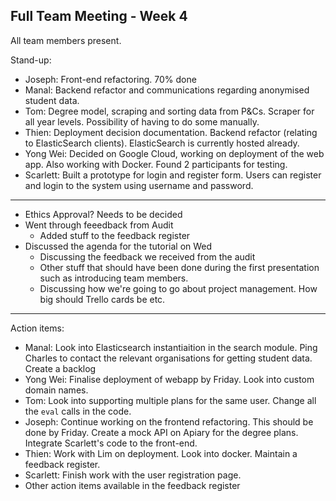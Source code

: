 ## Full Team Meeting - Week 4

All team members present. 

Stand-up:

* Joseph: Front-end refactoring. 70% done
* Manal: Backend refactor and communications regarding anonymised student data. 
* Tom: Degree model, scraping and sorting data from P&Cs. Scraper for all year levels. Possibility of having to do some manually. 
* Thien: Deployment decision documentation. Backend refactor (relating to ElasticSearch clients). ElasticSearch is currently hosted already. 
* Yong Wei: Decided on Google Cloud, working on deployment of the web app. Also working with Docker. Found 2 participants for testing. 
* Scarlett: Built a prototype for login and register form. Users can register and login to the system using username and password.

---

* Ethics Approval? Needs to be decided
* Went through feeedback from Audit
	* Added stuff to the feedback register 
* Discussed the agenda for the tutorial on Wed
	* Discussing the feedback we received from the audit
	* Other stuff that should have been done during the first presentation such as introducing team members.
	* Discussing how we're going to go about project management. How big should Trello cards be etc.

---

Action items:

* Manal: Look into Elasticsearch instantiaition in the search module. Ping Charles to contact the relevant organisations for getting student data. Create a backlog
* Yong Wei: Finalise deployment of webapp by Friday. Look into custom domain names.
* Tom: Look into supporting multiple plans for the same user. Change all the `eval` calls in the code.
* Joseph: Continue working on the frontend refactoring. This should be done by Friday. Create a mock API on Apiary for the degree plans. Integrate Scarlett's code to the front-end.  
* Thien: Work with Lim on deployment. Look into docker. Maintain a feedback register. 
* Scarlett: Finish work with the user registration page.
* Other action items available in the feedback register
